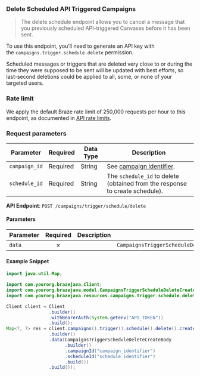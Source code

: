 
### Delete Scheduled API Triggered Campaigns <a name="create"></a>

> The delete schedule endpoint allows you to cancel a message that you previously scheduled API-triggered Canvases before it has been sent. 
  

To use this endpoint, you’ll need to generate an API key with the `campaigns.trigger.schedule.delete` permission.

Scheduled messages or triggers that are deleted very close to or during the time they were supposed to be sent will be updated with best efforts, so last-second deletions could be applied to all, some, or none of your targeted users.

### Rate limit

We apply the default Braze rate limit of 250,000 requests per hour to this endpoint, as documented in [API rate limits](https://www.braze.com/docs/api/api_limits/).

### Request parameters

| Parameter | Required | Data Type | Description |
| --- | --- | --- | --- |
| `campaign_id` | Required | String | See [campaign identifier](https://www.braze.com/docs/api/identifier_types/). |
| `schedule_id` | Required | String | The `schedule_id` to delete (obtained from the response to create schedule). |

**API Endpoint**: `POST /campaigns/trigger/schedule/delete`

#### Parameters

| Parameter | Required | Description | Example |
|-----------|:--------:|-------------|--------|
| `data` | ✗ |  | `CampaignsTriggerScheduleDeleteCreateBody.builder().campaignId("campaign_identifier").scheduleId("schedule_identifier").build()` |

#### Example Snippet

```java
import java.util.Map;

import com.yourorg.brazejava.Client;
import com.yourorg.brazejava.model.CampaignsTriggerScheduleDeleteCreateBody;
import com.yourorg.brazejava.resources.campaigns.trigger.schedule.delete.params.CreateRequest;

Client client = Client
                .builder()
                .withBearerAuth(System.getenv("API_TOKEN"))
                .build();
Map<?, ?> res = client.campaigns().trigger().schedule().delete().create(CreateRequest
                .builder()
                .data(CampaignsTriggerScheduleDeleteCreateBody
                      .builder()
                      .campaignId("campaign_identifier")
                      .scheduleId("schedule_identifier")
                      .build())
                .build());
```
